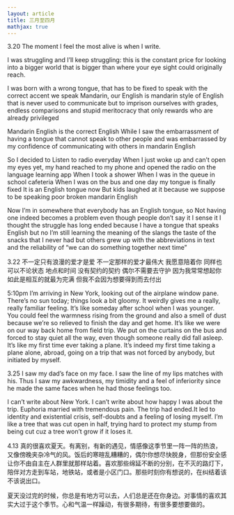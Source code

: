 ```yaml
---
layout: article
title: 三月至四月
mathjax: true
---
```


3.20
The moment I feel the most alive is when I write.
  
I was struggling and I’ll keep struggling: this is the constant price for looking into a bigger world that is bigger than where your eye sight could originally reach.

I was born with a wrong tongue,
that has to be fixed to speak with the correct accent
we speak Mandarin, our English is mandarin style of English that 
is never used to communicate but 
to imprison ourselves with grades, endless comparisons and stupid meritocracy that only rewards who are already privileged 

Mandarin English is the correct English
While I 
saw the embarrassment of having a tongue that cannot speak to other people and was embarrassed by my confidence of 
communicating with others in mandarin English 

So I decided to 
Listen to radio everyday
When I just woke up and can’t open my eyes yet, my hand reached to my phone and opened the radio on the language learning app
When I took a shower
When I was in the queue in school cafeteria 
When I was on the bus and one day
my tongue is finally fixed 
It is an English tongue now
But kids laughed at it because we suppose to be speaking poor broken mandarin English

Now I’m in somewhere that everybody has an English tongue, so 
Not having one indeed becomes a problem even though people don’t say it I 
sense it I 
thought the struggle has long ended  because I have a tongue that speaks English but no
I’m still learning the meaning of
the slangs
the taste of
the snacks that I never had but others grew up with
the
abbreviations in text
and
the reliability of “we can do something together next time”


3.22
不一定只有浪漫的爱才是爱
不一定那样的爱才最伟大
我愿意陪着你
同样也可以不论状态 地点和时间
没有契约的契约 偶尔不需要去守护
因为我常常想起你
如此是相互的就最为完满
但我不会因为想要得到而去付出


5:10pm
I’m arriving in New York, looking out of the airplane window pane. There’s no sun today; things look a bit gloomy. It weirdly gives me a really, really familiar feeling. It’s like someday after school when I was younger. You could feel the warmness rising from the ground and also a smell of dust because we’re so relieved to finish the day and get home. It’s like we were on our way back home from field trip. We put on the curtains on the bus and forced to stay quiet all the way, even though someone really did fall asleep. It’s like my first time ever taking a plane. It’s indeed my first time taking a plane alone, abroad, going on a trip that was not forced by anybody, but initiated by myself.


3.25
I saw my dad’s face on my face. I saw the line of my lips matches with his. Thus I saw my awkwardness, my timidity and a feel of inferiority since he made the same faces when he had those feelings too. 

I can’t write about New York. I can’t write about how happy I was about the trip. Euphoria married with tremendous pain. The trip had ended.It led to identity and existential crisis, self-doubts and a feeling of losing myself. I’m like a tree that was cut open in half, trying hard to protect my stump from being cut cuz a tree won’t grow if it loses it. 

4.13
真的很喜欢夏天。有离别，有新的遇见，情感像这季节里一阵一阵的热浪，又像傍晚夹杂冷气的风。饭后的寒暄乱糟糟的，偶尔你想尽快脱身，但那份安全感让你不由自主在人群里就那样站着。喜欢那些绵延不断的分别，在不灭的路灯下，陪伴对方走到车站，地铁站，或者是小区门口。那些时刻你有想说的，在纠结着该不该说出口。

夏天没过完的时候，你总是有地方可以去，人们总是还在你身边。对事情的喜欢其实大过于这个季节。心和气温一样躁动，有很多期待，有很多要想要做的。
